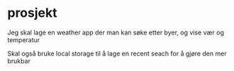 # prosjekt
 
Jeg skal lage en weather app der man kan søke etter byer, og vise vær og temperatur

Skal også bruke local storage til å lage en recent seach for å gjøre den mer brukbar
